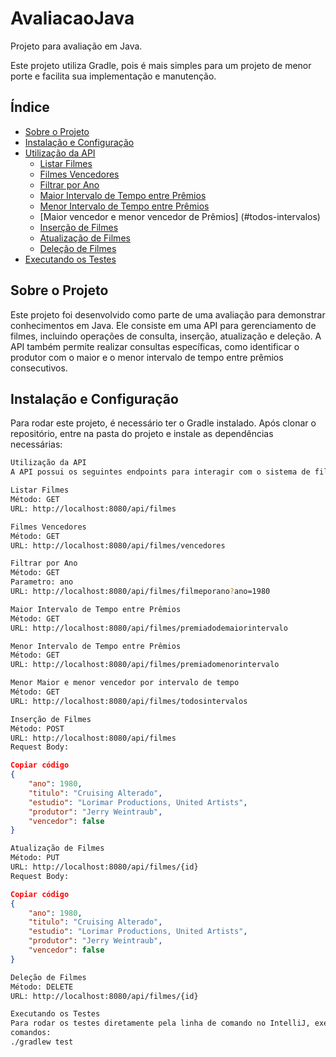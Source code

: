 # AvaliacaoJava

Projeto para avaliação em Java.

Este projeto utiliza Gradle, pois é mais simples para um projeto de menor porte e facilita sua implementação e manutenção.

## Índice
- [Sobre o Projeto](#sobre-o-projeto)
- [Instalação e Configuração](#instalacao-e-configuracao)
- [Utilização da API](#utilizacao-da-api)
  - [Listar Filmes](#listar-filmes)
  - [Filmes Vencedores](#filmes-vencedores)
  - [Filtrar por Ano](#filtrar-por-ano)
  - [Maior Intervalo de Tempo entre Prêmios](#maior-intervalo-de-tempo-entre-premios)
  - [Menor Intervalo de Tempo entre Prêmios](#menor-intervalo-de-tempo-entre-premios)
  - [Maior vencedor e menor vencedor de Prêmios] (#todos-intervalos)
  - [Inserção de Filmes](#insercao-de-filmes)
  - [Atualização de Filmes](#atualizacao-de-filmes)
  - [Deleção de Filmes](#deleção-de-filmes)
- [Executando os Testes](#executando-os-testes)

## Sobre o Projeto
Este projeto foi desenvolvido como parte de uma avaliação para demonstrar conhecimentos em Java. Ele consiste em uma API para gerenciamento de filmes, incluindo operações de consulta, inserção, atualização e deleção. A API também permite realizar consultas específicas, como identificar o produtor com o maior e o menor intervalo de tempo entre prêmios consecutivos.

## Instalação e Configuração
Para rodar este projeto, é necessário ter o Gradle instalado. Após clonar o repositório, entre na pasta do projeto e instale as dependências necessárias:

```bash
Utilização da API
A API possui os seguintes endpoints para interagir com o sistema de filmes:

Listar Filmes
Método: GET
URL: http://localhost:8080/api/filmes

Filmes Vencedores
Método: GET
URL: http://localhost:8080/api/filmes/vencedores

Filtrar por Ano
Método: GET
Parametro: ano
URL: http://localhost:8080/api/filmes/filmeporano?ano=1980

Maior Intervalo de Tempo entre Prêmios
Método: GET
URL: http://localhost:8080/api/filmes/premiadodemaiorintervalo

Menor Intervalo de Tempo entre Prêmios
Método: GET
URL: http://localhost:8080/api/filmes/premiadomenorintervalo

Menor Maior e menor vencedor por intervalo de tempo
Método: GET
URL: http://localhost:8080/api/filmes/todosintervalos

Inserção de Filmes
Método: POST
URL: http://localhost:8080/api/filmes
Request Body:
```
```json
Copiar código
{
    "ano": 1980,
    "titulo": "Cruising Alterado",
    "estudio": "Lorimar Productions, United Artists",
    "produtor": "Jerry Weintraub",
    "vencedor": false
}
```

```bash
Atualização de Filmes
Método: PUT
URL: http://localhost:8080/api/filmes/{id}
Request Body:
```
```json
Copiar código
{
    "ano": 1980,
    "titulo": "Cruising Alterado",
    "estudio": "Lorimar Productions, United Artists",
    "produtor": "Jerry Weintraub",
    "vencedor": false
}
```

```bash
Deleção de Filmes
Método: DELETE
URL: http://localhost:8080/api/filmes/{id}
```

```bash
Executando os Testes
Para rodar os testes diretamente pela linha de comando no IntelliJ, execute o seguinte comando:
comandos:
./gradlew test
```